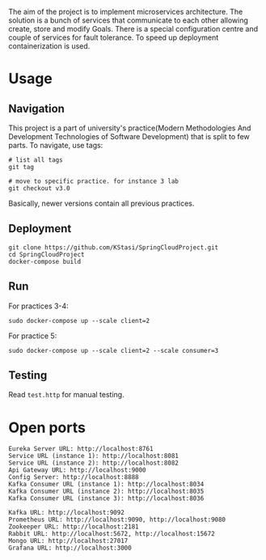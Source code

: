 The aim of the project is to implement microservices architecture.
The solution is a bunch of services that communicate to each other allowing create, store and modify Goals. There is a special configuration centre and couple of services for fault tolerance.
To speed up deployment containerization is used. 

# Usage

## Navigation
This project is a part of university's practice(Modern Methodologies And Development Technologies of Software Development) that is split to few parts. To navigate, use tags:

```
# list all tags
git tag

# move to specific practice. for instance 3 lab
git checkout v3.0
```

Basically, newer versions contain all previous practices. 

## Deployment

```
git clone https://github.com/KStasi/SpringCloudProject.git
cd SpringCloudProject
docker-compose build
```

## Run

For practices 3-4:

```
sudo docker-compose up --scale client=2
```

For practice 5:

```
sudo docker-compose up --scale client=2 --scale consumer=3
```

## Testing

Read `test.http` for manual testing.

# Open ports

```
Eureka Server URL: http://localhost:8761
Service URL (instance 1): http://localhost:8081
Service URL (instance 2): http://localhost:8082
Api Gateway URL: http://localhost:9000
Config Server: http://localhost:8888
Kafka Consumer URL (instance 1): http://localhost:8034
Kafka Consumer URL (instance 2): http://localhost:8035
Kafka Consumer URL (instance 3): http://localhost:8036

Kafka URL: http://localhost:9092
Prometheus URL: http://localhost:9090, http://localhost:9080
Zookeeper URL: http://localhost:2181
Rabbit URL: http://localhost:5672, http://localhost:15672
Mongo URL: http://localhost:27017
Grafana URL: http://localhost:3000
```
